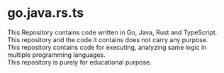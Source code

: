 # go.java.rs.ts
This Repository contains code written in Go, Java, Rust and TypeScript. <br/>
This repository and the code it contains does not carry any purpose. <br/>
This repository contains code for executing, analyzing same logic in multiple programming languages. <br/>
This repository is purely for educational purpose. <br/>
